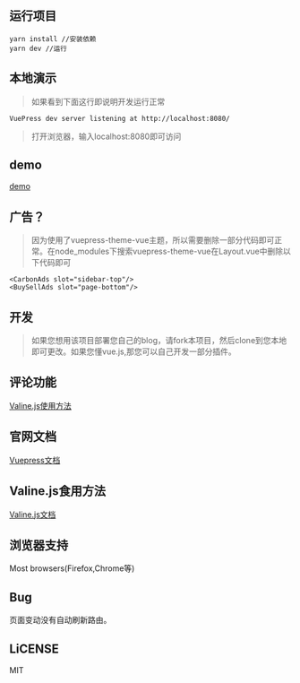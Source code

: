 ## 运行项目

    yarn install //安装依赖
    yarn dev //运行

## 本地演示
> 如果看到下面这行即说明开发运行正常

    VuePress dev server listening at http://localhost:8080/

> 打开浏览器，输入localhost:8080即可访问

## demo
[demo](https://www.finen.tech/)

## 广告？
> 因为使用了vuepress-theme-vue主题，所以需要删除一部分代码即可正常。在node_modules下搜索vuepress-theme-vue在Layout.vue中删除以下代码即可

    <CarbonAds slot="sidebar-top"/>
    <BuySellAds slot="page-bottom"/>

## 开发

> 如果您想用该项目部署您自己的blog，请fork本项目，然后clone到您本地即可更改。如果您懂vue.js,那您可以自己开发一部分插件。

## 评论功能
[Valine.js使用方法](https://valine.js.org/)


## 官网文档

[Vuepress文档](https://vuepress.docschina.org/)

## Valine.js食用方法
[Valine.js文档](https://valine.js.org/)

## 浏览器支持
Most browsers(Firefox,Chrome等)

## Bug
页面变动没有自动刷新路由。

## LiCENSE
MIT